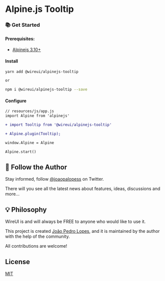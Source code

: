 # Alpine.js Tooltip

### 📚 Get Started
#### Prerequisites:
* [Alpinejs 3.10+](https://alpinejs.dev)

#### Install
```bash
yarn add @wireui/alpinejs-tooltip

or

npm i @wireui/alpinejs-tooltip --save
```

#### Configure
```diff
// resources/js/app.js
import Alpine from 'alpinejs'

+ import Tooltip from '@wireui/alpinejs-tooltip'

+ Alpine.plugin(Tooltip);

window.Alpine = Alpine

Alpine.start()
```

<h2>📣 Follow the Author</h2>

Stay informed, follow [@joaopalopess] on Twitter.

There will you see all the latest news about features, ideas, discussions and more...

<h2> 💡 Philosophy</h2>

WireUI is and will always be FREE to anyone who would like to use it.

This project is created [João Pedro Lopes], and it is maintained by the author with the help of the community.

All contributions are welcome!

## License

[MIT](https://opensource.org/licenses/MIT)

[@joaopalopess]: https://twitter.com/joaopalopess
[João Pedro Lopes]: https://github.com/joaopalopes24
